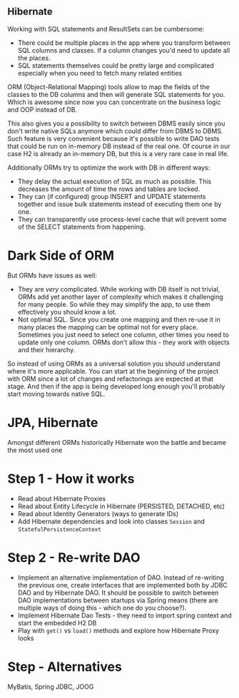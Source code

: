Hibernate
---------

Working with SQL statements and ResultSets can be cumbersome:

- There could be multiple places in the app where you transform between SQL columns and classes. If a column changes
you'd need to update all the places.
- SQL statements themselves could be pretty large and complicated especially when you need to fetch many related
entities

ORM (Object-Relational Mapping) tools allow to map the fields of the classes to the DB columns and then will generate
SQL statements for you. Which is awesome since now you can concentrate on the business logic and OOP instead of DB.  

This also gives you a possibility to switch between DBMS easily since you don't write native SQLs anymore which could
differ from DBMS to DBMS. Such feature is very convenient because it's possible to write DAO tests that could be run
on in-memory DB instead of the real one. Of course in our case H2 is already an in-memory DB, but this is a very rare
case in real life.

Additionally ORMs try to optimize the work with DB in different ways:

- They delay the actual execution of SQL as much as possible. This decreases the amount of time the rows and tables are
locked.
- They can (if configured) group INSERT and UPDATE statements together and issue bulk statements instead of executing
them one by one.
- They can transparently use process-level cache that will prevent some of the SELECT statements from happening.
 
# Dark Side of ORM

But ORMs have issues as well:

- They are _very_ complicated. While working with DB itself is not trivial, ORMs add yet another layer of complexity 
which makes it challenging for many people. So while they may simplify the app, to use them effectively you should know
a lot.
- Not optimal SQL. Since you create one mapping and then re-use it in many places the mapping can be optimal not for
every place. Sometimes you just need to select one column, other times you need to update only one column. ORMs don't
allow this - they work with objects and their hierarchy.

So instead of using ORMs as a universal solution you should understand where it's more applicable. You can start at the
beginning of the project with ORM since a lot of changes and refactorings are expected at that stage. And then if the
app is being developed long enough you'll probably start moving towards native SQL.

# JPA, Hibernate

Amongst different ORMs historically Hibernate won the battle and became the most used one 

# Step 1 - How it works

* Read about Hibernate Proxies
* Read about Entity Lifecycle in Hibernate (PERSISTED, DETACHED, etc)
* Read about Identity Generators (ways to generate IDs)
* Add Hibernate dependencies and look into classes `Session` and `StatefulPersistenceContext`

# Step 2 - Re-write DAO

* Implement an alternative implementation of DAO. Instead of re-writing the previous one, create interfaces that are 
implemented both by JDBC DAO and by Hibernate DAO. It should be possible to switch between DAO implementations 
between startups via Spring means (there are multiple ways of doing this - which one do you choose?).
* Implement Hibernate Dao Tests - they need to import spring context and start the embedded H2 DB
* Play with `get()` vs `load()` methods and explore how Hibernate Proxy looks

# Step - Alternatives

MyBatis, Spring JDBC, JOOG